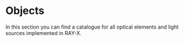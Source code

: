 # Objects

In this section you can find a catalogue for all optical elements and light sources
implemented in RAY-X.